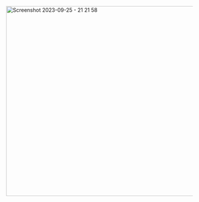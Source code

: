 <img width="513" alt="Screenshot 2023-09-25 - 21 21 58" src="https://github.com/kecsot/ts-snake-game/assets/48829924/26ce61ff-786a-4986-957e-172f15b4aabc">
